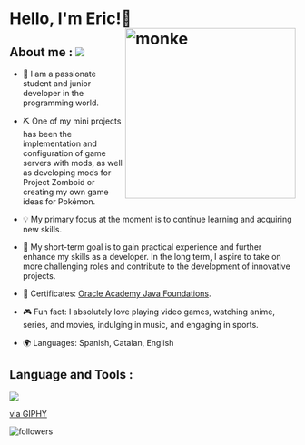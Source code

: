 # Hello, I'm Eric!👋 <img alt="monke" width="300px" align="right"  src="https://i.imgur.com/AlbThef.jpg" />

## About me : ![](https://media1.giphy.com/media/kDf0eEXhOhlZgdp2dy/giphy.gif?cid=ecf05e47hj493wrmw8sjrupmwdtw1qvylirtnstsy3bud44g&ep=v1_gifs_search&rid=giphy.gif&ct=g)

- 🌱 I am a passionate student and junior developer in the programming world. 

- ⛏️ One of my mini projects has been the implementation and configuration of game servers with mods, as well as developing mods for Project Zomboid or creating my own game ideas for Pokémon.

- 💡 My primary focus at the moment is to continue learning and acquiring new skills.

- 🚀 My short-term goal is to gain practical experience and further enhance my skills as a developer. In the long term, I aspire to take on more challenging roles and contribute to the development of innovative projects.

- 📝 Certificates: [Oracle Academy Java Foundations](https://drive.google.com/drive/folders/1btrzU6AdCQUXwbhxf7Es979HA5-DesY8?usp=sharing).

- 🎮 Fun fact: I absolutely love playing video games, watching anime, series, and movies, indulging in music, and engaging in sports.

- 🌍 Languages: Spanish, Catalan, English

## Language and Tools :

![](https://media4.giphy.com/media/O4iaxRcEmwq2Y/200w.webp?cid=ecf05e4770ftx3mbjuizqn4ddf8aszr9pyzdjnuqt39mt3in&ep=v1_gifs_search&rid=200w.webp&ct=g)
<p><a href="https://giphy.com/gifs/computer-monkey-KpACNEh8jXK2Q">via GIPHY</a></p>
<img alt="followers" title="Follow me on Github" src="https://img.shields.io/github/followers/Btd20?color=236ad3&style=for-the-badge&logo=github&label=Follow"/>

